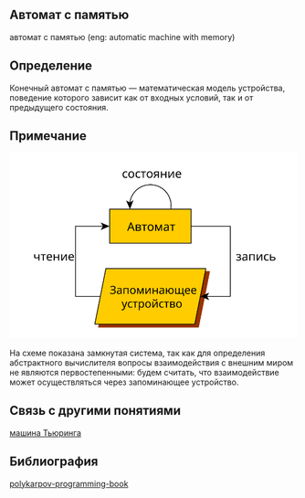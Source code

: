 ##  Автомат с памятью
автомат с памятью (eng: automatic machine with memory) 

## Определение
Конечный автомат с памятью — математическая модель устройства, поведение которого зависит как от входных условий, так и от предыдущего состояния.

## Примечание

![automatic machine with memory](../images/automaton_with_storage.svg)

На схеме показана замкнутая система, так как для определения абстрактного вычислителя вопросы взаимодействия с внешним миром не являются первостепенными: будем считать, что взаимодействие может осуществляться через запоминающее устройство.

## Связь с другими понятиями
[машина Тьюринга](turing_machine.md)
## Библиография
[polykarpov-programming-book](../bibliography/polykarpov-programming-book.md)
